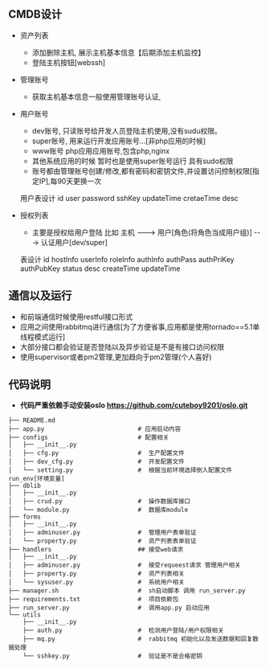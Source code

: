 <!--
 * @Author: Youshumin
 * @Date: 2019-11-12 15:58:29
 * @LastEditors  : YouShumin
 * @LastEditTime : 2019-12-26 10:03:24
 * @Description: 
 -->
## CMDB设计 
* 资产列表
    * 添加删除主机, 展示主机基本信息【后期添加主机监控】
    * 登陆主机按钮[webssh]
* 管理账号 
    * 获取主机基本信息一般使用管理账号认证,
* 用户账号
    * dev账号, 只读账号给开发人员登陆主机使用,没有sudu权限。
    * super账号, 用来运行开发应用账号...[非php应用的时候]
    * www账号 php应用应用账号,包含php,nginx 
    * 其他系统应用的时候 暂时也是使用super账号运行 具有sudo权限
    * 账号都由管理账号创建/修改,都有密码和密钥文件,并设置访问控制权限[指定IP],每90天更换一次

    用户表设计
    id user password sshKey updateTime cretaeTime desc
* 授权列表
    * 主要是授权给用户登陆 比如 主机 ---> 用户[角色(将角色当成用户组)] ---> 认证用户[dev/super]
    
    表设计
    id hostInfo userInfo roleInfo authInfo authPass authPriKey authPubKey status desc createTime updateTime 

## 通信以及运行
* 和前端通信时候使用restful接口形式
* 应用之间使用rabbitmq进行通信[为了方便省事,应用都是使用tornado==5.1单线程模式运行]
* 大部分接口都会验证是否登陆以及异步验证是不是有接口访问权限
* 使用supervisor或者pm2管理,更加趋向于pm2管理(个人喜好)

## 代码说明
*  **代码严重依赖手动安装oslo https://github.com/cuteboy9201/oslo.git**
```
├── README.md        
├── app.py                          # 应用启动内容
├── configs                         # 配置相关
│   ├── __init__.py
│   ├── cfg.py                      #  生产配置文件 
│   ├── dev_cfg.py                  #  开发配置文件
│   └── setting.py                  #  根据当前环境选择倒入配置文件 run_env[环境变量]
├── dblib
│   ├── __init__.py                 
│   ├── crud.py                     #  操作数据库接口  
│   └── module.py                   #  数据库module
├── forms
│   ├── __init__.py
│   ├── adminuser.py                #  管理用户表单验证
│   └── property.py                 #  资产列表表单验证
├── handlers                        ## 接受web请求
│   ├── __init__.py
│   ├── adminuser.py                #  接受requeest请求 管理用户相关
│   ├── property.py                 #  资产列表相关
│   └── sysuser.py                  #  系统用户相关
├── manager.sh                      #  sh启动脚本 调用 run_server.py
├── requirements.txt                #  项目依赖包
├── run_server.py                   #  调用app.py 启动应用
└── utils
    ├── __init__.py
    ├── auth.py                     #  检测用户登陆/用户权限相关
    ├── mq.py                       #  rabbitmq 初始化以及发送数据和回复数据处理
    └── sshkey.py                   #  验证是不是合格密钥
```
